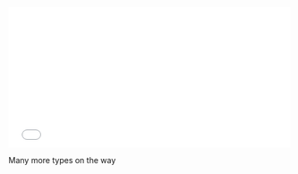 

<iframe id = "ifrDateTime" src = "mnu-overlays.html"  width = "100%" height = "250" frameBorder = "0" ></iframe>

Many more types on the way

